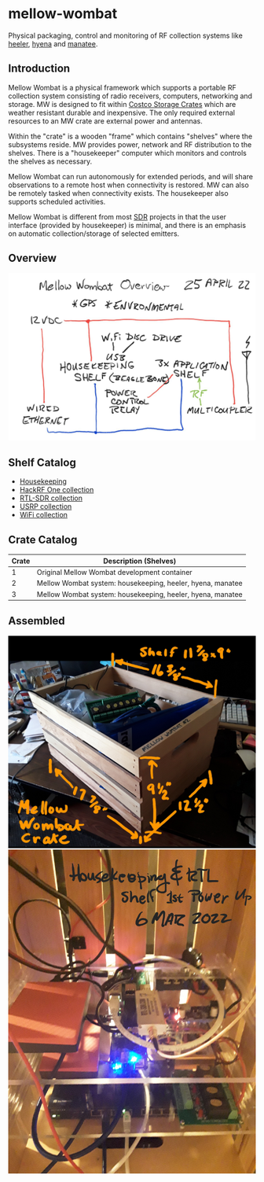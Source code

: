 # mellow-wombat
Physical packaging, control and monitoring of RF collection systems like [heeler](https://github.com/guycole/mellow-heeler), [hyena](https://github.com/guycole/mellow-hyena) and [manatee](https://github.com/guycole/mellow-manatee).

## Introduction
Mellow Wombat is a physical framework which supports a portable RF collection system consisting of radio receivers, computers, networking and storage.  MW is designed to fit within [Costco Storage Crates](https://costco.com/.product.4000205525.html) which are weather resistant durable and inexpensive.  The only required external resources to an MW crate are external power and antennas.

Within the "crate" is a wooden "frame" which contains "shelves" where the subsystems reside.  MW provides power, network and RF distribution to the shelves.  There is a "housekeeper" computer which monitors and controls the shelves as necessary.

Mellow Wombat can run autonomously for extended periods, and will share observations to a remote host when connectivity is restored.  MW can also be remotely tasked when connectivity exists.  The housekeeper also supports scheduled activities.  

Mellow Wombat is different from most [SDR](https://en.wikipedia.org/wiki/Software-defined_radio) projects in that the user interface (provided by housekeeper) is minimal, and there is an emphasis on automatic collection/storage of selected emitters.

## Overview
![overview](https://github.com/guycole/mellow-wombat/blob/main/grafix/overview.png)

## Shelf Catalog
+ [Housekeeping](https://github.com/guycole/mellow-wombat/blob/main/housekeeping/README.md)
+ [HackRF One collection](https://github.com/guycole/mellow-wombat/tree/main/hackrf1/README.md)
+ [RTL-SDR collection](https://github.com/guycole/mellow-wombat/tree/main/rtlsdr/README.md)
+ [USRP collection](https://github.com/guycole/mellow-wombat/tree/main/usrp1/README.md)
+ [WiFi collection](https://github.com/guycole/mellow-wombat/tree/main/wifi/README.md)

## Crate Catalog
| Crate | Description (Shelves)                                      |
| ----- | ---------------------------------------------------------- |
|     1 | Original Mellow Wombat development container               |
|     2 | Mellow Wombat system: housekeeping, heeler, hyena, manatee |
|     3 | Mellow Wombat system: housekeeping, heeler, hyena, manatee |

## Assembled
![dimensions](https://github.com/guycole/mellow-wombat/blob/main/grafix/crate_dimensions.png)
![first_power](https://github.com/guycole/mellow-wombat/blob/main/grafix/first_power.png)
